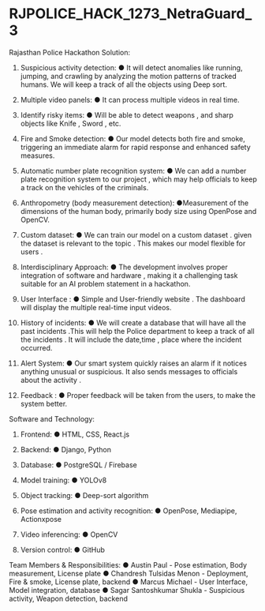# RJPOLICE_HACK_1273_NetraGuard_3
Rajasthan Police Hackathon 
Solution:
1. Suspicious activity detection:
● It will detect anomalies like running, jumping, and crawling by analyzing the motion
patterns of tracked humans. We will keep a track of all the objects using Deep sort.

2. Multiple video panels:
● It can process multiple videos in real time.

3. Identify risky items:
● Will be able to detect weapons , and sharp objects like Knife , Sword , etc.

4. Fire and Smoke detection:
● Our model detects both fire and smoke, triggering an immediate alarm for rapid
response and enhanced safety measures.

5. Automatic number plate recognition system:
● We can add a number plate recognition system to our project , which may help
officials to keep a track on the vehicles of the criminals.
6. Anthropometry (body measurement detection):
●Measurement of the dimensions of the human body, primarily body size using
OpenPose and OpenCV.
7. Custom dataset:
● We can train our model on a custom dataset . given the dataset is relevant to the
topic . This makes our model flexible for users .

8. Interdisciplinary Approach:
● The development involves proper integration of software and hardware , making it
a challenging task suitable for an AI problem statement in a hackathon.

9. User Interface :
● Simple and User-friendly website . The dashboard will display the multiple real-time
input videos.
10. History of incidents:
● We will create a database that will have all the past incidents .This will help the
Police department to keep a track of all the incidents . It will include the date,time ,
place where the incident occurred.

11. Alert System:
● Our smart system quickly raises an alarm if it notices anything unusual or
suspicious. It also sends messages to officials about the activity .

12. Feedback :
● Proper feedback will be taken from the users, to make the system better.

Software and Technology:
1. Frontend:
● HTML, CSS, React.js
2. Backend:
● Django, Python
3. Database:
● PostgreSQL / Firebase
4. Model training:
● YOLOv8
5. Object tracking:
● Deep-sort algorithm

5. Pose estimation and activity recognition:
● OpenPose, Mediapipe, Actionxpose

6. Video inferencing:
● OpenCV
7. Version control:
● GitHub

Team Members & Responsibilities:
● Austin Paul - Pose estimation, Body measurement, License plate
● Chandresh Tulsidas Menon - Deployment, Fire & smoke, License plate, backend
● Marcus Michael - User Interface, Model integration, database
● Sagar Santoshkumar Shukla - Suspicious activity, Weapon detection, backend
